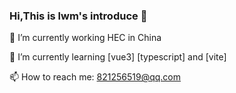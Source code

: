 ### Hi,This is lwm's introduce 👋

<!--
**lwm98/lwm98** is a ✨ _special_ ✨ repository because its `README.md` (this file) appears on your GitHub profile.

Here are some ideas to get you started:

🔭 I’m currently working HEC in China
🌱 I’m currently learning [vue3] [typescript] and [vite]
- 👯 I’m looking to collaborate on ...
- 🤔 I’m looking for help with ...
- 💬 Ask me about ...
📫 How to reach me: 821256519@qq.com
- 😄 Pronouns: ...
- ⚡ Fun fact: ...
-->

🔭 I’m currently working HEC in China

🌱 I’m currently learning [vue3] [typescript] and [vite]

📫 How to reach me: 821256519@qq.com

